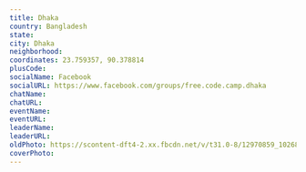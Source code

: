 ```yaml
---
title: Dhaka
country: Bangladesh
state: 
city: Dhaka
neighborhood: 
coordinates: 23.759357, 90.378814
plusCode:
socialName: Facebook
socialURL: https://www.facebook.com/groups/free.code.camp.dhaka
chatName:
chatURL:
eventName:
eventURL:
leaderName:
leaderURL:
oldPhoto: https://scontent-dft4-2.xx.fbcdn.net/v/t31.0-8/12970859_1026829580743407_6594193243472986697_o.jpg?oh=208b23ac112f57e25e81c6ce08f1f290&oe=598E4E1E
coverPhoto:
---
```

